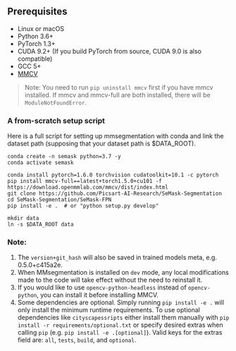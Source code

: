 ## Prerequisites

- Linux or macOS
- Python 3.6+
- PyTorch 1.3+
- CUDA 9.2+ (If you build PyTorch from source, CUDA 9.0 is also compatible)
- GCC 5+
- [MMCV](https://mmcv.readthedocs.io/en/latest/#installation)

> Note: You need to run `pip uninstall mmcv` first if you have mmcv installed. If mmcv and mmcv-full are both installed, there will be `ModuleNotFoundError`.

### A from-scratch setup script

Here is a full script for setting up mmsegmentation with conda and link the dataset path (supposing that your dataset path is $DATA_ROOT).

```shell
conda create -n semask python=3.7 -y
conda activate semask

conda install pytorch=1.6.0 torchvision cudatoolkit=10.1 -c pytorch
pip install mmcv-full==latest+torch1.5.0+cu101 -f https://download.openmmlab.com/mmcv/dist/index.html
git clone https://github.com/Picsart-AI-Research/SeMask-Segmentation
cd SeMask-Segmentation/SeMask-FPN
pip install -e .  # or "python setup.py develop"

mkdir data
ln -s $DATA_ROOT data
```

### Note:

1. The `version+git_hash` will also be saved in trained models meta, e.g. 0.5.0+c415a2e.
2. When MMsegmentation is installed on `dev` mode, any local modifications made to the code will take effect without the need to reinstall it.
3. If you would like to use `opencv-python-headless` instead of `opencv-python`,
   you can install it before installing MMCV.
4. Some dependencies are optional. Simply running `pip install -e .` will only install the minimum runtime requirements.
   To use optional dependencies like `cityscapessripts`  either install them manually with `pip install -r requirements/optional.txt` or specify desired extras when calling `pip` (e.g. `pip install -e .[optional]`). Valid keys for the extras field are: `all`, `tests`, `build`, and `optional`.